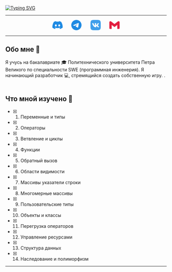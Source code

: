 <!-- Intro part -->
<!-- Typing SVG - https://github.com/DenverCoder1/readme-typing-svg -->

[![Typing SVG](https://readme-typing-svg.demolab.com?font=Cabin&pause=1000&color=000000&background=18BAF3F6&center=%D0%B8%D1%81%D1%82%D0%B8%D0%BD%D0%BD%D1%8B%D0%B9&vCenter=%D0%B8%D1%81%D1%82%D0%B8%D0%BD%D0%BD%D1%8B%D0%B9&repeat=&width=260&height=40&lines=%D0%9F%D1%80%D0%B8%D0%B2%D0%B5%D1%82+%D1%8F+LifeNewer;%D0%BF%D1%80%D0%B8%D1%8F%D1%82%D0%BD%D0%BE+%D0%BF%D0%BE%D0%B7%D0%BD%D0%B0%D0%BA%D0%BE%D0%BC%D0%B8%D1%82%D1%8C%D1%81%D1%8F)](https://git.io/typing-svg)
***

<!-- Social icons section -->
<p align="center">
  <a href="https://discordapp.com/users/734106915302408244/"><img width="32px" alt="discord profile" title="discord profile" src="assets/discord.svg"></a>
  &#8287;&#8287;&#8287;&#8287;&#8287;
  <a href="https://t.me/LifeNewer"><img width="32px" alt="telegram profile" title="telegram profile" src="assets/telegram.svg"></a>
  &#8287;&#8287;&#8287;&#8287;&#8287;
  <a href="https://vk.com/NoLifeNewer"><img width="32px" alt="vk profile" title="vk profile" src="assets/vk.svg"/></a>
  &#8287;&#8287;&#8287;&#8287;&#8287;
  <a href="mailto:e.vasilew2011@yandex.ru"><img width="32px" alt="contact me by email" title="contact me by email" src="assets/gmail.svg"/></a>
</p>


***
<!-- Bio part -->
## Обо мне 🌳

Я учусь на бакалавриате 🎓 Политехнического университета Петра Великого по специальности SWE (программная инженерия). Я начинающий разработчик 💻, стремящийся создать собственную игру. .<br/><br/>  

<!-- My targets -->
## Что мной изучено 🌱

- [x] 1. Переменные и типы
- [x] 2. Операторы
- [x] 3. Ветвление и циклы
- [x] 4. Функции
- [x] 5. Обратный вызов
- [x] 6. Области видимости
- [x] 7. Массивы указатели строки
- [x] 8. Многомерные массивы
- [x] 9. Пользовательские типы
- [x] 10. Объекты и классы
- [x] 11. Перегрузка операторов
- [x] 12. Управление ресурсами
- [x] 13. Структура данных
- [x] 14. Наследование и полиморфизм
***
